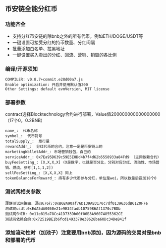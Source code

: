 ## 币安链全能分红币



### 功能齐全

- 支持分红币安链的除bnb之外的所有代币，例如ETH/DOGE/USDT等
- 一键设置可接受分红的持币数量、分红间隔
- 批量添加白名单、拉黑地址
- 一键设置买入卖出的分红、回流、营销、销毁的各比例



### 编译/开源须知

```
COMPILER: v0.8.7+commit.e28d00a7.js
Enable optimization: 开启并使用默认值200
Other Settings: default evmVersion, MIT license
```



### 部署参数

contract选择Blocktechnology合约进行部署，Value值200000000000000000（17个0，0.2BNB）

```
name_:  代币名称
symbol_:  代币符号
totalSupply_:  发行量
rewardAddr_:  分红代币的合约，注意一定是币安链上的
marketingWalletAddr_: 市场营销钱包，自己的
serviceAddr_: 0x7Ea95D639c59E5E0Dd4b7f4d62b5558933a84Fd9 （主网依赖合约）
buyFeeSetting_: [X,X,X,X] (X是数字，也就是百分比，分别对应分红、流动性、市场营销、燃烧，参考[1,1,1,2])
sellFeeSetting_: [X,X,X,X] 同上
tokenBalanceForReward_: 持有多少代币参与分红，单位是wei，所以数量后要加18个0
```


### 测试网相关参数

```
薄饼测试网路由，源码676行:0xB6BA90af76D139AB3170c7df0139636dB6120F7e
测试网usdt:0xEdA5dA0050e21e9E34fadb1075986Af1370c7BDb
测试网SHIB: 0x11e815a78Cc41D733Db00f06B3A96074855362CE
测试网依赖合约:0x72519BE1b6fcd1493378e38628ba60Dc34DeB41f
```


### 添加流动性时（加池子）注意要用bnb添加，因为源码的交易对是bnb和部署的代币

